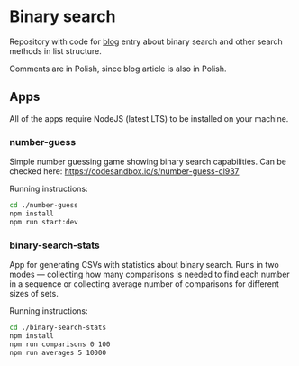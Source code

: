 # Binary search

Repository with code for [blog](https://swistak.codes) entry about binary search and other search methods in list structure.

Comments are in Polish, since blog article is also in Polish.

## Apps

All of the apps require NodeJS (latest LTS) to be installed on your machine.

### number-guess

Simple number guessing game showing binary search capabilities. Can be checked here: https://codesandbox.io/s/number-guess-cl937

Running instructions:

```bash
cd ./number-guess
npm install
npm run start:dev
```

### binary-search-stats

App for generating CSVs with statistics about binary search. Runs in two modes — collecting how many comparisons is needed to find each number in a sequence or collecting average number of comparisons for different sizes of sets.

Running instructions:

```bash
cd ./binary-search-stats
npm install
npm run comparisons 0 100
npm run averages 5 10000
```
